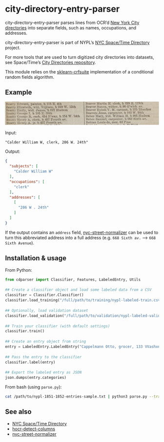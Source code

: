 # city-directory-entry-parser

city-directory-entry-parser parses lines from OCR’d [New York City directories](https://digitalcollections.nypl.org/search/index?utf8=%E2%9C%93&keywords=city+directories) into separate fields, such as names, occupations, and addresses.

city-directory-entry-parser is part of NYPL’s [NYC Space/Time Directory](http://spacetime.nypl.org) project.

For more tools that are used to turn digitized city directories into datasets, see Space/Time’s [City Directories repository](https://github.com/nypl-spacetime/city-directories).

This module relies on the [sklearn-crfsuite](https://sklearn-crfsuite.readthedocs.io/en/latest/) implementation of a conditional random fields algorithm.

## Example

![](example.jpg)

Input:

    "Calder William W, clerk, 206 W. 24th"

Output:

```json
{
  "subjects": [
    "Calder William W"
  ],
  "occupations": [
    "clerk"
  ],
  "addresses": [
    [
      "206 W . 24th"
    ]
  ]
}
```

If the output contains an `address` field, [nyc-street-normalizer](https://github.com/nypl-spacetime/nyc-street-normalizer) can be used to turn this abbreviated address into a full address (e.g. `668 Sixth av.` ⟶ `668 Sixth Avenue`).

## Installation & usage

From Python:

```python
from cdparser import Classifier, Features, LabeledEntry, Utils

## Create a classifier object and load some labeled data from a CSV
classifier = Classifier.Classifier()
classifier.load_training("/full/path/to/training/nypl-labeled-train.csv")

## Optionally, load validation dataset
classifier.load_validation("/full/path/to/validation/nypl-labeled-validate.csv")

## Train your classifier (with default settings)
classifier.train()

## Create an entry object from string
entry = LabeledEntry.LabeledEntry("Cappelmann Otto, grocer, 133 VVashxngton, & liquors, 170 Greenwich, h. 109 Cedar")

## Pass the entry to the classifier
classifier.label(entry)

## Export the labeled entry as JSON
json.dumps(entry.categories)
```

From bash (using `parse.py`):
```bash
cat /path/to/nypl-1851-1852-entries-sample.txt | python3 parse.py --training /path/to/nypl-labeled-70-training.csv
```


## See also

  - [NYC Space/Time Directory](http://spacetime.nypl.org)
  - [hocr-detect-columns](https://github.com/nypl-spacetime/hocr-detect-columns)
  - [nyc-street-normalizer](https://github.com/nypl-spacetime/nyc-street-normalizer)
